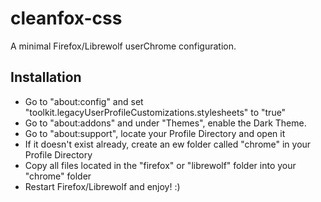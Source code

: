 # cleanfox-css
A minimal Firefox/Librewolf userChrome configuration.

## Installation

- Go to "about:config" and set "toolkit.legacyUserProfileCustomizations.stylesheets" to "true"
- Go to "about:addons" and under "Themes", enable the Dark Theme.
- Go to "about:support", locate your Profile Directory and open it
- If it doesn't exist already, create an ew folder called "chrome" in your Profile Directory
- Copy all files located in the "firefox" or "librewolf" folder into your "chrome" folder
- Restart Firefox/Librewolf and enjoy! :)
